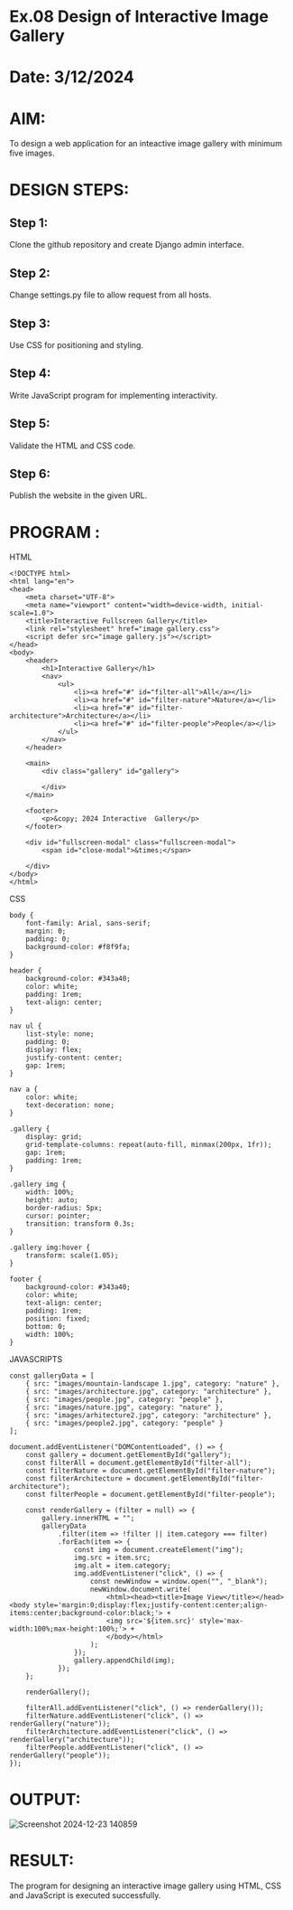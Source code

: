 # Ex.08 Design of Interactive Image Gallery
# Date: 3/12/2024
# AIM:
To design a web application for an inteactive image gallery with minimum five images.

# DESIGN STEPS:
## Step 1:
Clone the github repository and create Django admin interface.

## Step 2:
Change settings.py file to allow request from all hosts.

## Step 3:
Use CSS for positioning and styling.

## Step 4:
Write JavaScript program for implementing interactivity.

## Step 5:
Validate the HTML and CSS code.

## Step 6:
Publish the website in the given URL.

# PROGRAM :
HTML 
```
<!DOCTYPE html>
<html lang="en">
<head>
    <meta charset="UTF-8">
    <meta name="viewport" content="width=device-width, initial-scale=1.0">
    <title>Interactive Fullscreen Gallery</title>
    <link rel="stylesheet" href="image gallery.css">
    <script defer src="image gallery.js"></script>
</head>
<body>
    <header>
        <h1>Interactive Gallery</h1>
        <nav>
            <ul>
                <li><a href="#" id="filter-all">All</a></li>
                <li><a href="#" id="filter-nature">Nature</a></li>
                <li><a href="#" id="filter-architecture">Architecture</a></li>
                <li><a href="#" id="filter-people">People</a></li>
            </ul>
        </nav>
    </header>

    <main>
        <div class="gallery" id="gallery">
            
        </div>
    </main>

    <footer>
        <p>&copy; 2024 Interactive  Gallery</p>
    </footer>
    
    <div id="fullscreen-modal" class="fullscreen-modal">
        <span id="close-modal">&times;</span>
        
    </div>
</body>
</html>
```
CSS 
```
body {
    font-family: Arial, sans-serif;
    margin: 0;
    padding: 0;
    background-color: #f8f9fa;
}

header {
    background-color: #343a40;
    color: white;
    padding: 1rem;
    text-align: center;
}

nav ul {
    list-style: none;
    padding: 0;
    display: flex;
    justify-content: center;
    gap: 1rem;
}

nav a {
    color: white;
    text-decoration: none;
}

.gallery {
    display: grid;
    grid-template-columns: repeat(auto-fill, minmax(200px, 1fr));
    gap: 1rem;
    padding: 1rem;
}

.gallery img {
    width: 100%;
    height: auto;
    border-radius: 5px;
    cursor: pointer;
    transition: transform 0.3s;
}

.gallery img:hover {
    transform: scale(1.05);
}

footer {
    background-color: #343a40;
    color: white;
    text-align: center;
    padding: 1rem;
    position: fixed;
    bottom: 0;
    width: 100%;
}
```
JAVASCRIPTS
```
const galleryData = [
    { src: "images/mountain-landscape 1.jpg", category: "nature" },
    { src: "images/architecture.jpg", category: "architecture" },
    { src: "images/people.jpg", category: "people" },
    { src: "images/nature.jpg", category: "nature" },
    { src: "images/arhitecture2.jpg", category: "architecture" },
    { src: "images/people2.jpg", category: "people" }
];

document.addEventListener("DOMContentLoaded", () => {
    const gallery = document.getElementById("gallery");
    const filterAll = document.getElementById("filter-all");
    const filterNature = document.getElementById("filter-nature");
    const filterArchitecture = document.getElementById("filter-architecture");
    const filterPeople = document.getElementById("filter-people");

    const renderGallery = (filter = null) => {
        gallery.innerHTML = "";
        galleryData
            .filter(item => !filter || item.category === filter)
            .forEach(item => {
                const img = document.createElement("img");
                img.src = item.src;
                img.alt = item.category;
                img.addEventListener("click", () => {
                    const newWindow = window.open("", "_blank");
                    newWindow.document.write(
                        <html><head><title>Image View</title></head><body style='margin:0;display:flex;justify-content:center;align-items:center;background-color:black;'> +
                        <img src='${item.src}' style='max-width:100%;max-height:100%;'> +
                        </body></html>
                    );
                });
                gallery.appendChild(img);
            });
    };

    renderGallery();

    filterAll.addEventListener("click", () => renderGallery());
    filterNature.addEventListener("click", () => renderGallery("nature"));
    filterArchitecture.addEventListener("click", () => renderGallery("architecture"));
    filterPeople.addEventListener("click", () => renderGallery("people"));
});
```
# OUTPUT:
![Screenshot 2024-12-23 140859](https://github.com/user-attachments/assets/22d07593-58fa-4eb0-867c-2eafe54f82f7)

# RESULT:
The program for designing an interactive image gallery using HTML, CSS and JavaScript is executed successfully.
